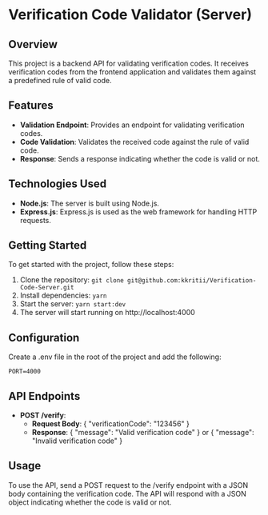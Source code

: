 # Verification Code Validator (Server)

## Overview

This project is a backend API for validating verification codes. It receives verification codes from the frontend application and validates them against a predefined rule of valid code.

## Features

- **Validation Endpoint**: Provides an endpoint for validating verification codes.<br>
- **Code Validation**: Validates the received code against the rule of valid code.<br>
- **Response**: Sends a response indicating whether the code is valid or not.

## Technologies Used

- **Node.js**: The server is built using Node.js.<br>
- **Express.js**: Express.js is used as the web framework for handling HTTP requests.

## Getting Started

To get started with the project, follow these steps:

1. Clone the repository: `git clone git@github.com:kkritii/Verification-Code-Server.git`
2. Install dependencies: `yarn`
3. Start the server: `yarn start:dev`
4. The server will start running on http://localhost:4000

## Configuration

Create a .env file in the root of the project and add the following:

```
PORT=4000
```

## API Endpoints

- **POST /verify**: 
    - **Request Body**: { "verificationCode": "123456" }
    - **Response**: { "message": "Valid verification code" } or { "message": "Invalid verification code" }

## Usage

To use the API, send a POST request to the /verify endpoint with a JSON body containing the verification code. The API will respond with a JSON object indicating whether the code is valid or not.
